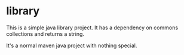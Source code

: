 # library

This is a simple java library project. It has a dependency on commons collections and returns a string.

It's a normal maven java project with nothing special.